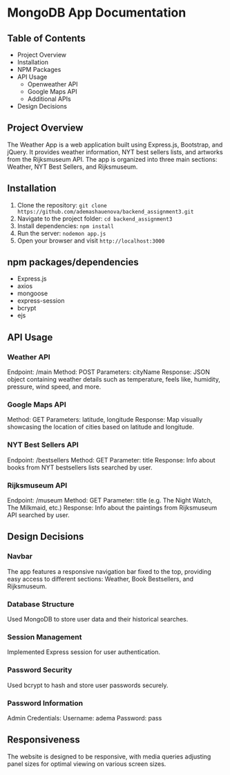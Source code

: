 





# MongoDB App Documentation

## Table of Contents
- Project Overview
- Installation
- NPM Packages
- API Usage
  - Openweather API
  - Google Maps API
  - Additional APIs
- Design Decisions

## Project Overview

The Weather App is a web application built using Express.js, Bootstrap, and jQuery. It provides weather information, NYT best sellers lists, and artworks from the Rijksmuseum API. The app is organized into three main sections: Weather, NYT Best Sellers, and Rijksmuseum.

## Installation

1. Clone the repository: `git clone https://github.com/ademashauenova/backend_assignment3.git`
2. Navigate to the project folder: `cd backend_assignment3`
3. Install dependencies: `npm install`
4. Run the server: `nodemon app.js`
5. Open your browser and visit `http://localhost:3000`

## npm packages/dependencies

- Express.js
- axios
- mongoose
- express-session
- bcrypt
- ejs

## API Usage

### Weather API
Endpoint: /main
Method: POST
Parameters: cityName
Response: JSON object containing weather details such as temperature, feels like, humidity, pressure, wind speed, and more.

### Google Maps API
Method: GET
Parameters: latitude, longitude
Response: Map visually showcasing the location of cities based on latitude and longitude.

### NYT Best Sellers API
Endpoint: /bestsellers
Method: GET
Parameter: title
Response: Info about books from NYT bestsellers lists searched by user.

### Rijksmuseum API
Endpoint: /museum
Method: GET
Parameter: title (e.g. The Night Watch, The Milkmaid, etc.)
Response: Info about the paintings from Rijksmuseum API searched by user.


## Design Decisions

### Navbar
The app features a responsive navigation bar fixed to the top, providing easy access to different sections: Weather, Book Bestsellers, and Rijksmuseum.

### Database Structure
Used MongoDB to store user data and their historical searches.

### Session Management
Implemented Express session for user authentication.

### Password Security
Used bcrypt to hash and store user passwords securely.

### Password Information
Admin Credentials:
Username: adema
Password: pass

## Responsiveness
The website is designed to be responsive, with media queries adjusting panel sizes for optimal viewing on various screen sizes.
